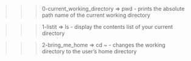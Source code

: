 >>> 0-current_working_directory
	=> pwd
	- prints the absolute path name of the current working directory

>>> 1-listit
	=> ls
	- display the contents list of your current directory

>>> 2-bring_me_home
	=> cd ~
	- changes the working directory to the user’s home directory
